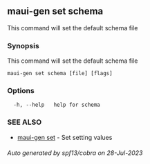 ## maui-gen set schema

This command will set the default schema file

### Synopsis

This command will set the default schema file

```
maui-gen set schema [file] [flags]
```

### Options

```
  -h, --help   help for schema
```

### SEE ALSO

* [maui-gen set](maui-gen_set.md)	 - Set setting values

###### Auto generated by spf13/cobra on 28-Jul-2023
